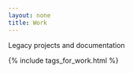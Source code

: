 ```yaml
---
layout: none
title: Work
---
```


<p>Legacy projects and documentation</p>
<!--{% include filter_by_tag.html %}-->

{% include tags_for_work.html %}
